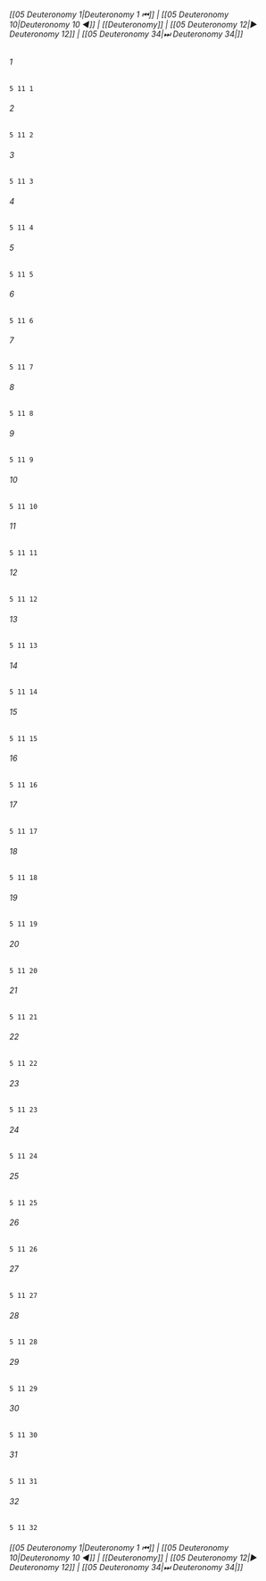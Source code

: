 
###### [[05 Deuteronomy 1|Deuteronomy 1 ⏮]] | [[05 Deuteronomy 10|Deuteronomy 10 ◀]] | [[Deuteronomy]] | [[05 Deuteronomy 12|▶ Deuteronomy 12]] | [[05 Deuteronomy 34|⏭ Deuteronomy 34|]]

###### 1
``` verse
5 11 1 
```
###### 2
``` verse
5 11 2 
```
###### 3
``` verse
5 11 3 
```
###### 4
``` verse
5 11 4 
```
###### 5
``` verse
5 11 5 
```
###### 6
``` verse
5 11 6 
```
###### 7
``` verse
5 11 7 
```
###### 8
``` verse
5 11 8 
```
###### 9
``` verse
5 11 9 
```
###### 10
``` verse
5 11 10 
```
###### 11
``` verse
5 11 11 
```
###### 12
``` verse
5 11 12 
```
###### 13
``` verse
5 11 13 
```
###### 14
``` verse
5 11 14 
```
###### 15
``` verse
5 11 15 
```
###### 16
``` verse
5 11 16 
```
###### 17
``` verse
5 11 17 
```
###### 18
``` verse
5 11 18 
```
###### 19
``` verse
5 11 19 
```
###### 20
``` verse
5 11 20 
```
###### 21
``` verse
5 11 21 
```
###### 22
``` verse
5 11 22 
```
###### 23
``` verse
5 11 23 
```
###### 24
``` verse
5 11 24 
```
###### 25
``` verse
5 11 25 
```
###### 26
``` verse
5 11 26 
```
###### 27
``` verse
5 11 27 
```
###### 28
``` verse
5 11 28 
```
###### 29
``` verse
5 11 29 
```
###### 30
``` verse
5 11 30 
```
###### 31
``` verse
5 11 31 
```
###### 32
``` verse
5 11 32 
```

###### [[05 Deuteronomy 1|Deuteronomy 1 ⏮]] | [[05 Deuteronomy 10|Deuteronomy 10 ◀]] | [[Deuteronomy]] | [[05 Deuteronomy 12|▶ Deuteronomy 12]] | [[05 Deuteronomy 34|⏭ Deuteronomy 34|]]

